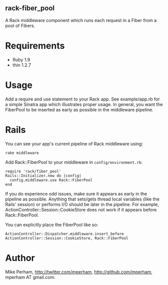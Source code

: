 rack-fiber_pool
---------------

A Rack middleware component which runs each request in a Fiber from a pool of Fibers.

Requirements
==============

* Ruby 1.9
* thin 1.2.7

Usage
=======

Add a require and use statement to your Rack app.  See example/app.rb for a simple Sinatra app
which illustrates proper usage.  In general, you want the FiberPool to be inserted as early as
possible in the middleware pipeline.


Rails
========

You can see your app's current pipeline of Rack middleware using:

    rake middleware

Add Rack::FiberPool to your middleware in `config/environment.rb`:

    require 'rack/fiber_pool'
    Rails::Initializer.new do |config|
      config.middleware.use Rack::FiberPool
    end

If you do experience odd issues, make sure it appears as early in the pipeline as possible.  Anything
that sets/gets thread local variables (like the Rails' session) or performs I/O should be later in the pipeline.
For example, ActionController::Session::CookieStore does not work if it appears before Rack::FiberPool.

You can explicitly place the FiberPool like so:

    ActionController::Dispatcher.middleware.insert_before ActionController::Session::CookieStore, Rack::FiberPool


Author
=========

Mike Perham, http://twitter.com/mperham, http://github.com/mperham, mperham AT gmail.com.